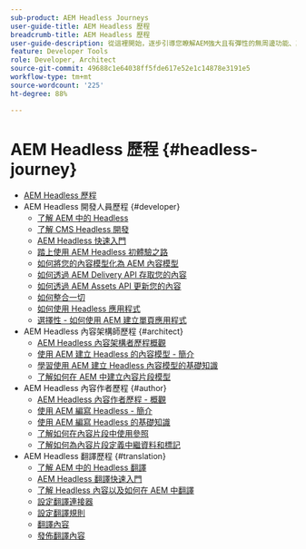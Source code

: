 ```yaml
---
sub-product: AEM Headless Journeys
user-guide-title: AEM Headless 歷程
breadcrumb-title: AEM Headless 歷程
user-guide-description: 從這裡開始，逐步引導您瞭解AEM強大且有彈性的無周邊功能、其功能，以及如何在您的專案中使用這些功能。
feature: Developer Tools
role: Developer, Architect
source-git-commit: 49688c1e64038ff5fde617e52e1c14878e3191e5
workflow-type: tm+mt
source-wordcount: '225'
ht-degree: 88%

---
```



# AEM Headless 歷程 {#headless-journey}

+ [AEM Headless 歷程](/help/journey-headless/home.md)
+ AEM Headless 開發人員歷程 {#developer}
   + [了解 AEM 中的 Headless](developer/overview.md)
   + [了解 CMS Headless 開發](developer/learn-about.md)
   + [AEM Headless 快速入門](developer/getting-started.md)
   + [踏上使用 AEM Headless 初體驗之路](developer/path-to-first-experience.md)
   + [如何將您的內容模型化為 AEM 內容模型](developer/model-your-content.md)
   + [如何透過 AEM Delivery API 存取您的內容](developer/access-your-content.md)
   + [如何透過 AEM Assets API 更新您的內容](developer/update-your-content.md)
   + [如何整合一切](developer/put-it-all-together.md)
   + [如何使用 Headless 應用程式](developer/go-live.md)
   + [選擇性 - 如何使用 AEM 建立單頁應用程式](developer/create-spa.md)
+ AEM Headless 內容架構師歷程 {#architect}
   + [AEM Headless 內容架構者歷程概觀](architect/overview.md)
   + [使用 AEM 建立 Headless 的內容模型 - 簡介](architect/introduction.md)
   + [學習使用 AEM 建立 Headless 內容模型的基礎知識](architect/basics.md)
   + [了解如何在 AEM 中建立內容片段模型](architect/model-structure.md)
+ AEM Headless 內容作者歷程 {#author}
   + [AEM Headless 內容作者歷程 - 概觀](author/overview.md)
   + [使用 AEM 編寫 Headless - 簡介](author/introduction.md)
   + [使用 AEM 編寫 Headless 的基礎知識](author/basics.md)
   + [了解如何在內容片段中使用參照](author/references.md)
   + [了解如何為內容片段定義中繼資料和標記](author/metadata-tagging.md)
+ AEM Headless 翻譯歷程 {#translation}
   + [了解 AEM 中的 Headless 翻譯](translation/overview.md)
   + [AEM Headless 翻譯快速入門](translation/getting-started.md)
   + [了解 Headless 內容以及如何在 AEM 中翻譯](translation/learn-about.md)
   + [設定翻譯連接器](translation/configure-connector.md)
   + [設定翻譯規則](translation/translation-rules.md)
   + [翻譯內容](translation/translate-content.md)
   + [發佈翻譯內容](translation/publish-content.md)
